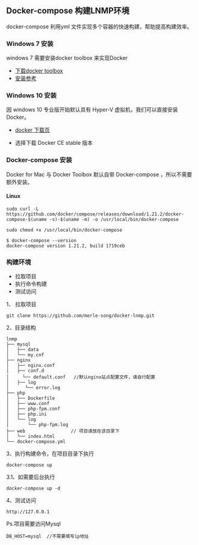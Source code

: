 ## Docker-compose 构建LNMP环境

docker-compose 利用yml 文件实现多个容器的快速构建，帮助提高构建效率。
   
### Windows 7 安装
windows 7 需要安装docker toolbox 来实现Docker
  
* [下载docker toolbox](https://download.docker.com/win/stable/DockerToolbox.exe)
* [安装参考](https://docs.docker.com/toolbox/toolbox_install_windows/#step-2-install-docker-toolbox)

### Windows 10 安装
因 windows 10 专业版开始默认具有 Hyper-V 虚拟机，我们可以直接安装Docker。

* [docker 下载页](https://store.docker.com/editions/community/docker-ce-desktop-windows)

* 选择下载 Docker CE stable 版本

### Docker-compose 安装
Docker for Mac 与 Docker Toolbox 默认自带 Docker-compose ，所以不需要额外安装。

#### Linux

```
sudo curl -L https://github.com/docker/compose/releases/download/1.21.2/docker-compose-$(uname -s)-$(uname -m) -o /usr/local/bin/docker-compose

sudo chmod +x /usr/local/bin/docker-compose

$ docker-compose --version
docker-compose version 1.21.2, build 1719ceb
```


### 构建环境

* 拉取项目
* 执行命令构建
* 测试访问

1、 拉取项目

```
git clone https://github.com/merle-song/docker-lnmp.git
```

2、目录结构

```
lnmp
├── mysql
│   ├── data
│   └── my.cnf
├── nginx
│   ├── nginx.conf
│   ├── conf.d
│     └── default.conf   //默认nginx站点配置文件，请自行配置
│   ├── log
│      └── error.log
├── php
│   ├── Dockerfile
│   ├── www.conf
│   ├── php-fpm.conf
│   ├── php.ini
│   └── log
│       └── php-fpm.log
├── web                 // 项目请放在该目录下
│   └── index.html       
└── docker-compose.yml
```
3、执行构建命令，在项目目录下执行
```
docker-compose up
```
3.1、如需要后台执行
```
docker-compose up -d
```

4、测试访问
```
http://127.0.0.1
```

Ps.项目需要访问Mysql
```
DB_HOST=mysql  //不需要填写ip地址
```






